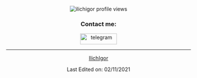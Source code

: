 <p align="center">
  <img src="https://komarev.com/ghpvc/?username=ilichigor" alt="ilichigor profile views"/>
</p>

<h3 align="center">Contact me:</h3>
<div align="center">        
<p align="center"> 
  <a href="https://t.me/ilich_i" target="_blank"> 
    <img alt="telegram" src="https://img.shields.io/badge/Telegram-2CA5E0?style=for-the-badge&logo=telegram&logoColor=white" alt="css3" width="100" height="30"/> 
</p>

  ------

[IlichIgor](https://github.com/IlichIgor)

Last Edited on: 02/11/2021

